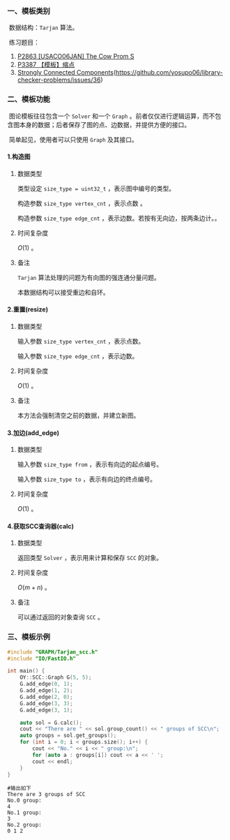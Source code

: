 ### 一、模板类别

​	数据结构：`Tarjan` 算法。

​	练习题目：

1. [P2863 [USACO06JAN] The Cow Prom S](https://www.luogu.com.cn/problem/P2863)
2. [P3387 【模板】缩点](https://www.luogu.com.cn/problem/P3387)
3. [Strongly Connected Components](https://judge.yosupo.jp/problem/scc)(https://github.com/yosupo06/library-checker-problems/issues/36)

### 二、模板功能

​	图论模板往往包含一个 `Solver` 和一个 `Graph` 。前者仅仅进行逻辑运算，而不包含图本身的数据；后者保存了图的点、边数据，并提供方便的接口。

​	简单起见，使用者可以只使用 `Graph` 及其接口。

#### 1.构造图

1. 数据类型

   类型设定 `size_type = uint32_t` ，表示图中编号的类型。
   
   构造参数 `size_type vertex_cnt` ，表示点数 。
   
   构造参数 `size_type edge_cnt` ，表示边数。若按有无向边，按两条边计。。

2. 时间复杂度

   $O(1)$ 。

3. 备注

   `Tarjan` 算法处理的问题为有向图的强连通分量问题。

   本数据结构可以接受重边和自环。
   
#### 2.重置(resize)

1. 数据类型

   输入参数 `size_type vertex_cnt` ，表示点数。

   输入参数 `size_type edge_cnt` ，表示边数。

2. 时间复杂度

   $O(1)$ 。

3. 备注

   本方法会强制清空之前的数据，并建立新图。

#### 3.加边(add_edge)

1. 数据类型

   输入参数 `size_type from`​ ，表示有向边的起点编号。

   输入参数 `size_type to` ，表示有向边的终点编号。

2. 时间复杂度

   $O(1)$ 。

#### 4.获取SCC查询器(calc)

1. 数据类型

   返回类型 `Solver` ，表示用来计算和保存 `SCC` 的对象。

2. 时间复杂度

   $O(m + n)$ 。

3. 备注

   可以通过返回的对象查询 `SCC` 。
   

### 三、模板示例

```c++
#include "GRAPH/Tarjan_scc.h"
#include "IO/FastIO.h"

int main() {
    OY::SCC::Graph G(5, 5);
    G.add_edge(0, 1);
    G.add_edge(1, 2);
    G.add_edge(2, 0);
    G.add_edge(3, 3);
    G.add_edge(3, 1);

    auto sol = G.calc();
    cout << "There are " << sol.group_count() << " groups of SCC\n";
    auto groups = sol.get_groups();
    for (int i = 0; i < groups.size(); i++) {
        cout << "No." << i << " group:\n";
        for (auto a : groups[i]) cout << a << ' ';
        cout << endl;
    }
}
```

```
#输出如下
There are 3 groups of SCC
No.0 group:
4 
No.1 group:
3 
No.2 group:
0 1 2 

```

